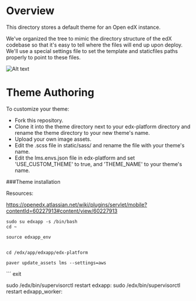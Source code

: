 Overview
========
This directory stores a default theme for an Open edX instance.

We've organized the tree to mimic the directory structure of the edX
codebase so that it's easy to tell where the files will end up upon
deploy. We'll use a special settings file to set the template and
staticfiles paths properly to point to these files.

![Alt text](/default_theme_screenshot.jpg?raw=true "Open edX Default Theme Screenshot")

Theme Authoring
===============
To customize your theme:
- Fork this repository.
- Clone it into the theme directory next to your edx-platform directory and rename the theme directory to your new theme's name.
- Upload your own image assets.
- Edit the .scss file in static/sass/ and rename the file with your theme's name.
- Edit the lms.envs.json file in edx-platform and set 'USE_CUSTOM_THEME' to true, and 'THEME_NAME' to your theme's name.


###Theme installation

Resources:

https://openedx.atlassian.net/wiki/plugins/servlet/mobile?contentId=60227913#content/view/60227913


```
sudo su edxapp -s /bin/bash
cd ~

source edxapp_env


cd /edx/app/edxapp/edx-platform

paver update_assets lms --settings=aws
```

``´
exit

sudo /edx/bin/supervisorctl restart edxapp:
sudo /edx/bin/supervisorctl restart edxapp_worker:
```
